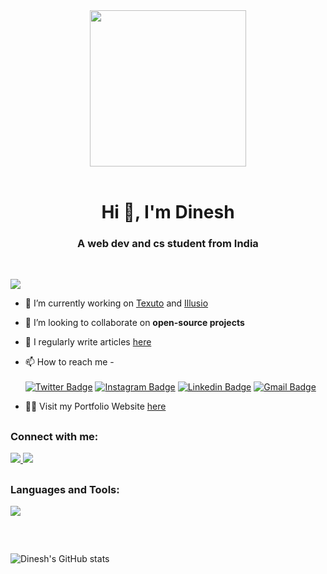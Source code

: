 <div id="header" align="center">
  <img width="250" height="250" src="https://media3.giphy.com/media/qgQUggAC3Pfv687qPC/giphy.gif?cid=6c09b95206a1f2a9e20921044e1f3c3758bcae433516c1f4&rid=giphy.gif" width="100"/>
</div>
<br>
<h1 align="center">Hi 👋, I'm Dinesh</h1>
<h3 align="center">A web dev and cs student from India</h3>
<br>

![](https://komarev.com/ghpvc/?username=blaze-pvt)

- 🔭 I’m currently working on [Texuto](https://github.com/texuto) and [Illusio](https://github.com/Illusio-language)

- 👯 I’m looking to collaborate on **open-source projects**

- 📝 I regularly write articles [here](https://dev.to/blazeee)

- 📫 How to reach me -<br>               
[![Twitter Badge](https://img.shields.io/badge/-@talwadkerdinesh-1ca0f1?style=flat-square&labelColor=1ca0f1&logo=twitter&logoColor=white&link=https://twitter.com/talwadkerdinesh)](https://twitter.com/talwadkerdinesh)
[![Instagram Badge](https://img.shields.io/badge/-@blaze.ethh-F44747?style=flat-square&labelColor=F44747&logo=instagram&logoColor=white&link=https://www.instagram.com/blaze.ethh)](https://www.instagram.com/blaze.ethh) 
[![Linkedin Badge](https://img.shields.io/badge/-dineshtalwadker-blue?style=flat-square&logo=Linkedin&logoColor=white&link=https://www.linkedin.com/in/dinesh-talwadker/)](https://www.linkedin.com/in/dinesh-talwadker/)
[![Gmail Badge](https://img.shields.io/badge/-dineshtalwadker@gmail.com-c14438?style=flat-square&logo=Gmail&logoColor=white&link=mailto:dineshtalwadker@gmail.com)](mailto:dineshtalwadker@gmail.com)<br>

- 🐱‍💻 Visit my Portfolio Website [here](https://dineshdev.herokuapp.com/)

##

<h3 align="left">Connect with me:</h3>
<p align="left">
  <a href="https://discord.gg/!Blaze#2800" tooltip="!blaze#2800">
    <img href="https://discord.gg/!Blaze#2800" src="https://skillicons.dev/icons?i=discord" />
  </a>
  <a href="https://www.linkedin.com/in/dinesh-talwadker/">
    <img href="https://www.linkedin.com/in/dinesh-talwadker/" src="https://skillicons.dev/icons?i=linkedin" />
  </a>  
</p>

##

<h3 align="left">Languages and Tools:</h3>
<p align="left">
  <a href="https://skillicons.dev">
    <img src="https://skillicons.dev/icons?i=js,jquery,html,css,python,nodejs,mongodb,netlify,nextjs,tailwind,ts,vercel,wordpress,react,git,astro,bash,c,cs,discord,dotnet,express,heroku,jquery,bash,bootstrap," />
  </a>
</p>

##

<br>

![Dinesh's GitHub stats](https://github-readme-stats.vercel.app/api?username=blaze-pvt&show_icons=true&theme=radical)
